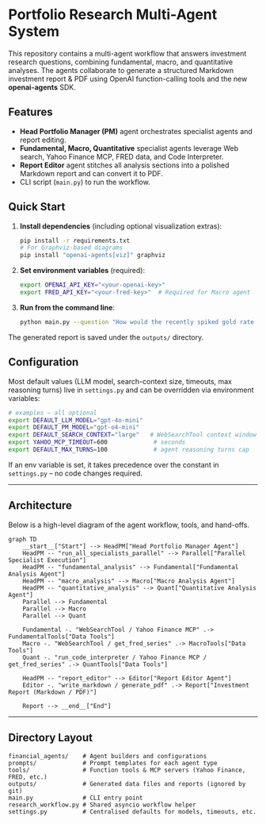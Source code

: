 # Portfolio Research Multi-Agent System

This repository contains a multi-agent workflow that answers investment research questions, combining fundamental, macro, and quantitative analyses. The agents collaborate to generate a structured Markdown investment report & PDF using OpenAI function-calling tools and the new **openai-agents** SDK.

## Features

* **Head Portfolio Manager (PM)** agent orchestrates specialist agents and report editing.
* **Fundamental, Macro, Quantitative** specialist agents leverage Web search, Yahoo Finance MCP, FRED data, and Code Interpreter.
* **Report Editor** agent stitches all analysis sections into a polished Markdown report and can convert it to PDF.
* CLI script (`main.py`) to run the workflow.

## Quick Start

1. **Install dependencies** (including optional visualization extras):

   ```bash
   pip install -r requirements.txt
   # For Graphviz-based diagrams
   pip install "openai-agents[viz]" graphviz
   ```

2. **Set environment variables** (required):

   ```bash
   export OPENAI_API_KEY="<your-openai-key>"
   export FRED_API_KEY="<your-fred-key>"  # Required for Macro agent
   ```

3. **Run from the command line**:

   ```bash
   python main.py --question "How would the recently spiked gold rate affect my holdings in NVDA?" --risk Medium
   ```

The generated report is saved under the `outputs/` directory.

## Configuration

Most default values (LLM model, search-context size, timeouts, max reasoning turns) live in `settings.py` and can be overridden via environment variables:

```bash
# examples – all optional
export DEFAULT_LLM_MODEL="gpt-4o-mini"
export DEFAULT_PM_MODEL="gpt-o4-mini"
export DEFAULT_SEARCH_CONTEXT="large"   # WebSearchTool context window
export YAHOO_MCP_TIMEOUT=600             # seconds
export DEFAULT_MAX_TURNS=100             # agent reasoning turns cap
```

If an env variable is set, it takes precedence over the constant in `settings.py` – no code changes required.

---

## Architecture

Below is a high-level diagram of the agent workflow, tools, and hand-offs.

```mermaid
graph TD
    __start__["Start"] --> HeadPM["Head Portfolio Manager Agent"]
    HeadPM -- "run_all_specialists_parallel" --> Parallel["Parallel Specialist Execution"]
    HeadPM -- "fundamental_analysis" --> Fundamental["Fundamental Analysis Agent"]
    HeadPM -- "macro_analysis" --> Macro["Macro Analysis Agent"]
    HeadPM -- "quantitative_analysis" --> Quant["Quantitative Analysis Agent"]
    Parallel --> Fundamental
    Parallel --> Macro
    Parallel --> Quant

    Fundamental -. "WebSearchTool / Yahoo Finance MCP" .-> FundamentalTools["Data Tools"]
    Macro -. "WebSearchTool / get_fred_series" .-> MacroTools["Data Tools"]
    Quant -. "run_code_interpreter / Yahoo Finance MCP / get_fred_series" .-> QuantTools["Data Tools"]

    HeadPM -- "report_editor" --> Editor["Report Editor Agent"]
    Editor -. "write_markdown / generate_pdf" .-> Report["Investment Report (Markdown / PDF)"]

    Report --> __end__["End"]
```

---

## Directory Layout

```
financial_agents/    # Agent builders and configurations
prompts/             # Prompt templates for each agent type
tools/               # Function tools & MCP servers (Yahoo Finance, FRED, etc.)
outputs/             # Generated data files and reports (ignored by git)
main.py              # CLI entry point
research_workflow.py # Shared asyncio workflow helper
settings.py          # Centralised defaults for models, timeouts, etc.
```
